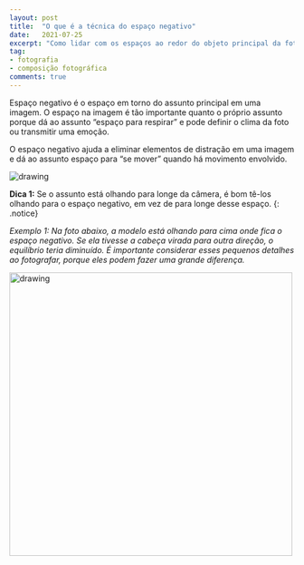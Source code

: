 ```yaml
---
layout: post
title:  "O que é a técnica do espaço negativo"
date:   2021-07-25
excerpt: "Como lidar com os espaços ao redor do objeto principal da foto"
tag:
- fotografia
- composição fotográfica
comments: true
---
```

Espaço negativo é o espaço em torno do assunto principal em uma imagem. O espaço na imagem é tão importante quanto o próprio assunto porque dá ao assunto “espaço para respirar” e pode definir o clima da foto ou transmitir uma emoção.

O espaço negativo ajuda a eliminar elementos de distração em uma imagem e dá ao assunto espaço para “se mover” quando há movimento envolvido.

<img src="https://i.imgur.com/OaYAWhr.png" alt="drawing" style="length:600px;"/>

**Dica 1:** Se o assunto está olhando para longe da câmera, é bom tê-los olhando para o espaço negativo, em vez de para longe desse espaço.
{: .notice}

*Exemplo 1: Na foto abaixo, a modelo está olhando para cima onde fica o espaço negativo. Se ela tivesse a cabeça virada para outra direção, o equilíbrio teria diminuído. É importante considerar esses pequenos detalhes ao fotografar, porque eles podem fazer uma grande diferença.*

<img src="https://i.imgur.com/xjcK36l.png" alt="drawing" style="width:500px;"/>
